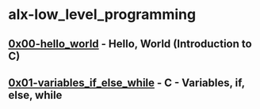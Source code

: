 # alx-low_level_programming
[0x00-hello_world](https://github.com/didimukhtar/alx-low_level_programming/tree/main/0x00-hello_world) - Hello, World (Introduction to C)
---
[0x01-variables_if_else_while](https://github.com/didimukhtar/alx-low_level_programming/tree/main/0x01-variables_if_else_while) - C - Variables, if, else, while
---

